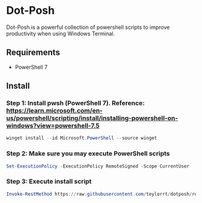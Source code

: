 # Dot-Posh
Dot-Posh is a powerful collection of powershell scripts to improve productivity when using Windows Terminal.

## Requirements
- PowerShell 7
## Install

### Step 1: Install pwsh (PowerShell 7). Reference: https://learn.microsoft.com/en-us/powershell/scripting/install/installing-powershell-on-windows?view=powershell-7.5
```powershell
winget install --id Microsoft.PowerShell --source winget
```

### Step 2: Make sure you may execute PowerShell scripts
```powershell
Set-ExecutionPolicy -ExecutionPolicy RemoteSigned -Scope CurrentUser
```

### Step 3: Execute install script
```powershell
Invoke-RestMethod https://raw.githubusercontent.com/teylorrt/dotposh/refs/heads/main/install.ps1 | Invoke-Expression
```
